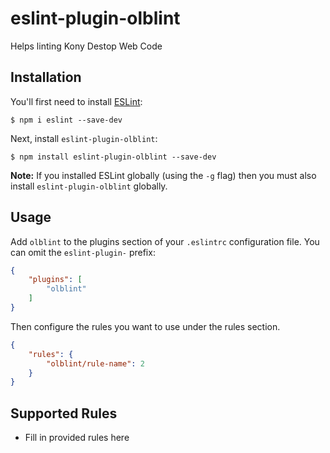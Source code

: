 # eslint-plugin-olblint

Helps linting Kony Destop Web Code

## Installation

You'll first need to install [ESLint](http://eslint.org):

```
$ npm i eslint --save-dev
```

Next, install `eslint-plugin-olblint`:

```
$ npm install eslint-plugin-olblint --save-dev
```

**Note:** If you installed ESLint globally (using the `-g` flag) then you must also install `eslint-plugin-olblint` globally.

## Usage

Add `olblint` to the plugins section of your `.eslintrc` configuration file. You can omit the `eslint-plugin-` prefix:

```json
{
    "plugins": [
        "olblint"
    ]
}
```


Then configure the rules you want to use under the rules section.

```json
{
    "rules": {
        "olblint/rule-name": 2
    }
}
```

## Supported Rules

* Fill in provided rules here





